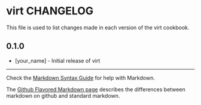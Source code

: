 virt CHANGELOG
==============

This file is used to list changes made in each version of the virt cookbook.

0.1.0
-----
- [your_name] - Initial release of virt

- - -
Check the [Markdown Syntax Guide](http://daringfireball.net/projects/markdown/syntax) for help with Markdown.

The [Github Flavored Markdown page](http://github.github.com/github-flavored-markdown/) describes the differences between markdown on github and standard markdown.

